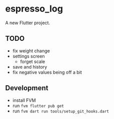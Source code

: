 # espresso_log

A new Flutter project.

## TODO
- fix weight change
- settings screen
  - forget scale
- save and history
- fix negative values being off a bit


## Development
- install FVM
- run `fvm flutter pub get`
- run `fvm dart run tools/setup_git_hooks.dart`

